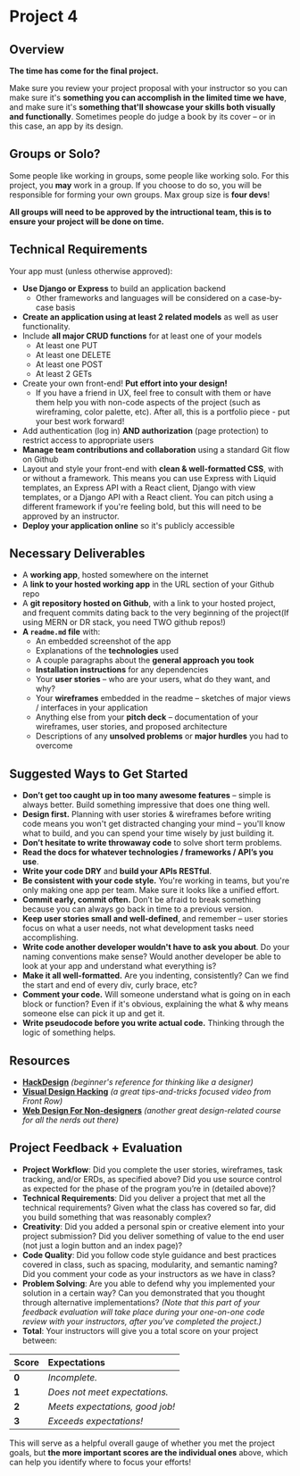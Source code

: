 # Project 4

## Overview

**The time has come for the final project.**

Make sure you review your project proposal with your instructor so you can make sure it's **something you can accomplish in the limited time we have**, and make sure it's **something that'll showcase your skills both visually and functionally**. Sometimes people do judge a book by its cover – or in this case, an app by its design.

## Groups or Solo?

Some people like working in groups, some people like working solo. For this project, you **may** work in a group. If you choose to do so, you will be responsible for forming your own groups. Max group size is **four devs**! 

**All groups will need to be approved by the intructional team, this is to ensure your project will be done on time.**

## Technical Requirements

Your app must \(unless otherwise approved\):

* **Use Django or Express** to build an application backend 
  * Other frameworks and languages will be considered on a case-by-case basis
* **Create an application using at least 2 related models** as well as user functionality.
* Include **all major CRUD functions** for at least one of your models
  * At least one PUT
  * At least one DELETE
  * At least one POST
  * At least 2 GETs
* Create your own front-end! **Put effort into your design!**
  * If you have a friend in UX, feel free to consult with them or have them help you with non-code aspects of the project \(such as wireframing, color palette, etc\). After all, this is a portfolio piece - put your best work forward!
* Add authentication \(log in\) **AND authorization** \(page protection\) to restrict access to appropriate users
* **Manage team contributions and collaboration** using a standard Git flow on Github
* Layout and style your front-end with **clean & well-formatted CSS**, with or without a framework. This means you can use Express with Liquid templates, an Express API with a React client, Django with view templates, or a Django API with a React client. You can pitch using a different framework if you're feeling bold, but this will need to be approved by an instructor.
* **Deploy your application online** so it's publicly accessible

## Necessary Deliverables

* A **working app**, hosted somewhere on the internet
* A **link to your hosted working app** in the URL section of your Github repo
* A **git repository hosted on Github**, with a link to your hosted project, and frequent commits dating back to the very beginning of the project(If using MERN or DR stack, you need TWO github repos!)
* **A `readme.md` file** with:
  * An embedded screenshot of the app
  * Explanations of the **technologies** used
  * A couple paragraphs about the **general approach you took**
  * **Installation instructions** for any dependencies
  * Your **user stories** – who are your users, what do they want, and why?
  * Your **wireframes** embedded in the readme – sketches of major views / interfaces in your application
  * Anything else from your **pitch deck** – documentation of your wireframes, user stories, and proposed architecture
  * Descriptions of any **unsolved problems** or **major hurdles** you had to overcome

## Suggested Ways to Get Started

* **Don’t get too caught up in too many awesome features** – simple is always better. Build something impressive that does one thing well.
* **Design first.** Planning with user stories & wireframes before writing code means you won't get distracted changing your mind – you'll know what to build, and you can spend your time wisely by just building it.
* **Don’t hesitate to write throwaway code** to solve short term problems.
* **Read the docs for whatever technologies / frameworks / API’s you use**.
* **Write your code DRY** and **build your APIs RESTful**.
* **Be consistent with your code style.** You're working in teams, but you're only making one app per team. Make sure it looks like a unified effort.
* **Commit early, commit often.** Don’t be afraid to break something because you can always go back in time to a previous version.
* **Keep user stories small and well-defined**, and remember – user stories focus on what a user needs, not what development tasks need accomplishing.
* **Write code another developer wouldn't have to ask you about**. Do your naming conventions make sense? Would another developer be able to look at your app and understand what everything is?
* **Make it all well-formatted.** Are you indenting, consistently? Can we find the start and end of every div, curly brace, etc?
* **Comment your code.** Will someone understand what is going on in each block or function? Even if it's obvious, explaining the what & why means someone else can pick it up and get it.
* **Write pseudocode before you write actual code.** Thinking through the logic of something helps.

## Resources

* [**HackDesign**](https://hackdesign.org/lessons) _\(beginner's reference for thinking like a designer\)_
* [**Visual Design Hacking**](https://generalassemb.ly/online/videos/visual-design-hacking) _\(a great tips-and-tricks focused video from Front Row\)_
* [**Web Design For Non-designers**](https://generalassemb.ly/online/videos/web-design-for-non-designers) _\(another great design-related course for all the nerds out there\)_

## Project Feedback + Evaluation

* **Project Workflow**: Did you complete the user stories, wireframes, task tracking, and/or ERDs, as specified above? Did you use source control as expected for the phase of the program you’re in \(detailed above\)?
* **Technical Requirements**: Did you deliver a project that met all the technical requirements? Given what the class has covered so far, did you build something that was reasonably complex?
* **Creativity**: Did you added a personal spin or creative element into your project submission? Did you deliver something of value to the end user \(not just a login button and an index page\)?
* **Code Quality**: Did you follow code style guidance and best practices covered in class, such as spacing, modularity, and semantic naming? Did you comment your code as your instructors as we have in class?
* **Problem Solving**: Are you able to defend why you implemented your solution in a certain way? Can you demonstrated that you thought through alternative implementations? _\(Note that this part of your feedback evaluation will take place during your one-on-one code review with your instructors, after you've completed the project.\)_
* **Total**: Your instructors will give you a total score on your project between:

| Score | Expectations |
| :--- | :--- |
| **0** | _Incomplete._ |
| **1** | _Does not meet expectations._ |
| **2** | _Meets expectations, good job!_ |
| **3** | _Exceeds expectations!_ |

This will serve as a helpful overall gauge of whether you met the project goals, but **the more important scores are the individual ones** above, which can help you identify where to focus your efforts!
